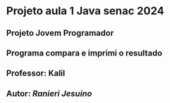 # Projeto aula 1 Java senac 2024
## Projeto Jovem Programador 
## Programa compara e imprimi o resultado 
## Professor: Kalil

## Autor: *Ranieri Jesuino*
